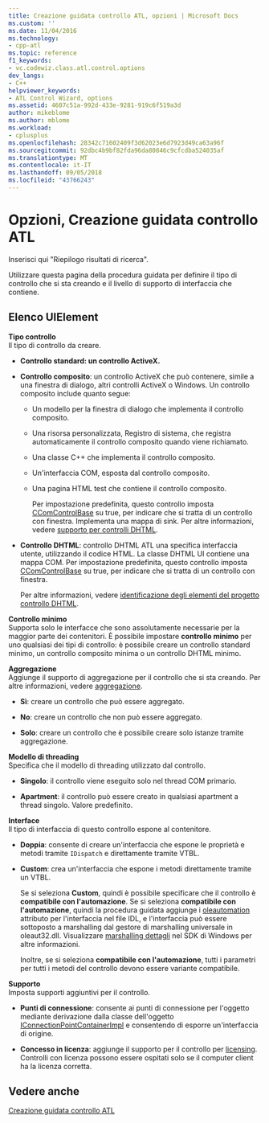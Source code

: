```yaml
---
title: Creazione guidata controllo ATL, opzioni | Microsoft Docs
ms.custom: ''
ms.date: 11/04/2016
ms.technology:
- cpp-atl
ms.topic: reference
f1_keywords:
- vc.codewiz.class.atl.control.options
dev_langs:
- C++
helpviewer_keywords:
- ATL Control Wizard, options
ms.assetid: 4607c51a-992d-433e-9281-919c6f519a3d
author: mikeblome
ms.author: mblome
ms.workload:
- cplusplus
ms.openlocfilehash: 28342c71602409f3d62023e6d7923d49ca63a96f
ms.sourcegitcommit: 92dbc4b9bf82fda96da80846c9cfcdba524035af
ms.translationtype: MT
ms.contentlocale: it-IT
ms.lasthandoff: 09/05/2018
ms.locfileid: "43766243"
---
```

# <a name="options-atl-control-wizard"></a>Opzioni, Creazione guidata controllo ATL

Inserisci qui "Riepilogo risultati di ricerca".

Utilizzare questa pagina della procedura guidata per definire il tipo di controllo che si sta creando e il livello di supporto di interfaccia che contiene.

## <a name="uielement-list"></a>Elenco UIElement

**Tipo controllo**  
Il tipo di controllo da creare.

- **Controllo standard: un controllo ActiveX.**

- **Controllo composito**: un controllo ActiveX che può contenere, simile a una finestra di dialogo, altri controlli ActiveX o Windows. Un controllo composito include quanto segue:

   - Un modello per la finestra di dialogo che implementa il controllo composito.

   - Una risorsa personalizzata, Registro di sistema, che registra automaticamente il controllo composito quando viene richiamato.

   - Una classe C++ che implementa il controllo composito.

   - Un'interfaccia COM, esposta dal controllo composito.

   - Una pagina HTML test che contiene il controllo composito.

     Per impostazione predefinita, questo controllo imposta [CComControlBase](../../atl/reference/ccomcontrolbase-class.md#m_bwindowonly) su true, per indicare che si tratta di un controllo con finestra. Implementa una mappa di sink. Per altre informazioni, vedere [supporto per controlli DHTML](../../atl/atl-support-for-dhtml-controls.md).

- **Controllo DHTML**: controllo DHTML ATL una specifica interfaccia utente, utilizzando il codice HTML. La classe DHTML UI contiene una mappa COM. Per impostazione predefinita, questo controllo imposta [CComControlBase](../../atl/reference/ccomcontrolbase-class.md#m_bwindowonly) su true, per indicare che si tratta di un controllo con finestra.

     Per altre informazioni, vedere [identificazione degli elementi del progetto controllo DHTML](../../atl/identifying-the-elements-of-the-dhtml-control-project.md).

**Controllo minimo**  
Supporta solo le interfacce che sono assolutamente necessarie per la maggior parte dei contenitori. È possibile impostare **controllo minimo** per uno qualsiasi dei tipi di controllo: è possibile creare un controllo standard minimo, un controllo composito minima o un controllo DHTML minimo.

**Aggregazione**  
Aggiunge il supporto di aggregazione per il controllo che si sta creando. Per altre informazioni, vedere [aggregazione](../../atl/aggregation.md).

- **Sì**: creare un controllo che può essere aggregato.

- **No**: creare un controllo che non può essere aggregato.

- **Solo**: creare un controllo che è possibile creare solo istanze tramite aggregazione.

**Modello di threading**  
Specifica che il modello di threading utilizzato dal controllo.

- **Singolo**: il controllo viene eseguito solo nel thread COM primario.

- **Apartment**: il controllo può essere creato in qualsiasi apartment a thread singolo. Valore predefinito.

**Interface**  
Il tipo di interfaccia di questo controllo espone al contenitore.

- **Doppia**: consente di creare un'interfaccia che espone le proprietà e metodi tramite `IDispatch` e direttamente tramite VTBL.

- **Custom**: crea un'interfaccia che espone i metodi direttamente tramite un VTBL.

     Se si seleziona **Custom**, quindi è possibile specificare che il controllo è **compatibile con l'automazione**. Se si seleziona **compatibile con l'automazione**, quindi la procedura guidata aggiunge i [oleautomation](../../windows/oleautomation.md) attributo per l'interfaccia nel file IDL, e l'interfaccia può essere sottoposto a marshalling dal gestore di marshalling universale in oleaut32.dll. Visualizzare [marshalling dettagli](/windows/desktop/com/marshaling-details) nel SDK di Windows per altre informazioni.

     Inoltre, se si seleziona **compatibile con l'automazione**, tutti i parametri per tutti i metodi del controllo devono essere variante compatibile.

**Supporto**  
Imposta supporti aggiuntivi per il controllo.

- **Punti di connessione**: consente ai punti di connessione per l'oggetto mediante derivazione dalla classe dell'oggetto [IConnectionPointContainerImpl](../../atl/reference/iconnectionpointcontainerimpl-class.md) e consentendo di esporre un'interfaccia di origine.

- **Concesso in licenza**: aggiunge il supporto per il controllo per [licensing](/windows/desktop/com/licensing). Controlli con licenza possono essere ospitati solo se il computer client ha la licenza corretta.

## <a name="see-also"></a>Vedere anche

[Creazione guidata controllo ATL](../../atl/reference/atl-control-wizard.md)

